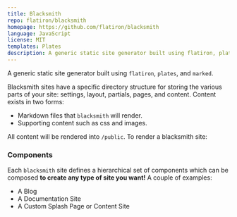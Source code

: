 ```yaml
---
title: Blacksmith
repo: flatiron/blacksmith
homepage: https://github.com/flatiron/blacksmith
language: JavaScript
license: MIT
templates: Plates
description: A generic static site generator built using flatiron, plates, and marked.
---
```


A generic static site generator built using `flatiron`, `plates`, and `marked`.

Blacksmith sites have a specific directory structure for storing the various parts of your site: settings, layout, partials, pages, and content. Content exists in two forms:

* Markdown files that `blacksmith` will render.
* Supporting content such as css and images.

All content will be rendered into `/public`. To render a blacksmith site:

### Components

Each `blacksmith` site defines a hierarchical set of components which can be composed **to create any type of site you want!** A couple of examples:

* A Blog
* A Documentation Site
* A Custom Splash Page or Content Site
